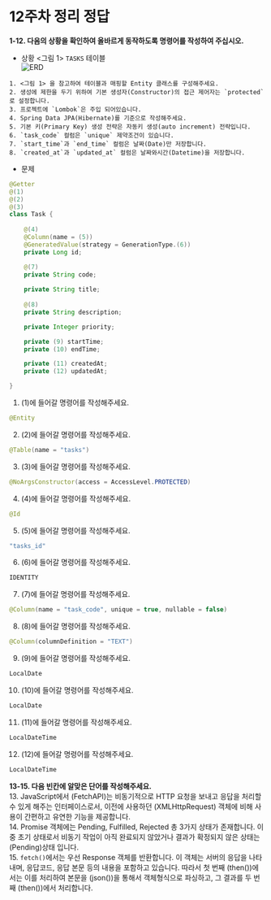 # 12주차 정리 정답
**1-12. 다음의 상황을 확인하여 올바르게 동작하도록 명령어를 작성하여 주십시오.**  

- 상황
<그림 1> `TASKS` 테이블  
![ERD](https://github.com/user-attachments/assets/e995afc8-6b42-4a10-982d-796b97bfb61c)  
```text
1. <그림 1> 을 참고하여 테이블과 매핑할 Entity 클래스를 구성해주세요.
2. 생성에 제한을 두기 위하여 기본 생성자(Constructor)의 접근 제어자는 `protected`로 설정합니다.
3. 프로젝트에 `Lombok`은 주입 되어있습니다. 
4. Spring Data JPA(Hibernate)를 기준으로 작성해주세요.
5. 기본 키(Primary Key) 생성 전략은 자동키 생성(auto increment) 전략입니다.
6. `task_code` 컬럼은 `unique` 제약조건이 있습니다.
7. `start_time`과 `end_time` 컬럼은 날짜(Date)만 저장합니다.
8. `created_at`과 `updated_at` 컬럼은 날짜와시간(Datetime)을 저장합니다.
```

- 문제
```java
@Getter
@(1) 
@(2)  
@(3) 
class Task {
	
	@(4)
	@Column(name = (5))
	@GeneratedValue(strategy = GenerationType.(6))
	private Long id;

	@(7)
	private String code;
	
	private String title;
	
	@(8)
	private String description;

	private Integer priority;

	private (9) startTime;
	private (10) endTime;

	private (11) createdAt;
	private (12) updatedAt;

}
```

1. (1)에 들어갈 명령어를 작성해주세요.
```java
@Entity
```
2. (2)에 들어갈 명령어를 작성해주세요.
```java
@Table(name = "tasks")
```
3. (3)에 들어갈 명령어를 작성해주세요.
```java
@NoArgsConstructor(access = AccessLevel.PROTECTED)
```
4. (4)에 들어갈 명령어를 작성해주세요.
```java
@Id
```
5. (5)에 들어갈 명령어를 작성해주세요.
```java
"tasks_id"
```
6. (6)에 들어갈 명령어를 작성해주세요.
```java
IDENTITY
```
7. (7)에 들어갈 명령어를 작성해주세요.
```java
@Column(name = "task_code", unique = true, nullable = false)
```
8. (8)에 들어갈 명령어를 작성해주세요.
```java
@Column(columnDefinition = "TEXT") 
```
9. (9)에 들어갈 명령어를 작성해주세요.
```java
LocalDate
```
10. (10)에 들어갈 명령어를 작성해주세요.
```java
LocalDate
```
11. (11)에 들어갈 명령어를 작성해주세요.
```java
LocalDateTime
```
12. (12)에 들어갈 명령어를 작성해주세요.
```java
LocalDateTime
```

**13-15. 다음 빈칸에 알맞은 단어를 작성해주세요.**  
13. JavaScript에서 (FetchAPI)는 비동기적으로 HTTP 요청을 보내고 응답을 처리할 수 있게 해주는 인터페이스로서, 이전에 사용하던 (XMLHttpRequest) 객체에 비해 사용이 간편하고 유연한 기능을 제공합니다.  
14. Promise 객체에는 Pending, Fulfilled, Rejected 총 3가지 상태가 존재합니다. 이 중 초기 상태로서 비동기 작업이 아직 완료되지 않았거나 결과가 확정되지 않은 상태는 (Pending)상태 입니다.  
15. `fetch()`에서는 우선 Response 객체를 반환합니다. 이 객체는 서버의 응답을 나타내며, 응답코드, 응답 본문 등의 내용을 포함하고 있습니다. 따라서 첫 번째 (then())에서는 이를 처리하여 본문을 (json())을 통해서 객체형식으로 파싱하고, 그 결과를 두 번째 (then())에서 처리합니다.  
